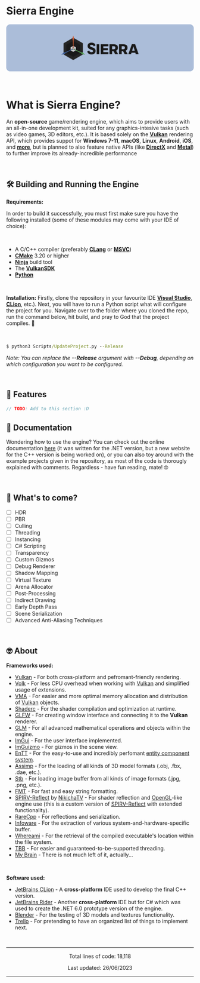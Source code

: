 # Sierra Engine

<p align="center">
    <img src="README-Media/SierraLogoTextBackground.png" alt="SierraEngineTextLogo">
</p>

<br>

# What is Sierra Engine?

An **open-source** game/rendering engine, which aims to provide users with an all-in-one development kit, suited for any graphics-intesive tasks (such as video games, 3D editors, etc.). It is based solely on the **[Vulkan](https://www.vulkan.org/)** rendering API, which provides suppot for **Windows 7-11**, **macOS**, **Linux**, **Android**, **iOS**, and **[more](https://en.wikipedia.org/wiki/Vulkan#Cross_platform)**, but is planned to also feature native APIs (like **[DirectX](https://developer.nvidia.com/directx)** and **[Metal](https://developer.apple.com/metal/)**) to further improve its already-incredible performance

<br>

## 🛠️ Building and Running the Engine

**Requirements:**

In order to build it successfully, you must first make sure you have the following installed (some of these modules may come with your IDE of choice):

<br>

* A C/C++ compiler (preferably **[CLang](https://clang.llvm.org)** or **[MSVC](https://visualstudio.microsoft.com/downloads/)**)
* **[CMake](https://cmake.org/download/)** 3.20 or higher
* **[Ninja](https://ninja-build.org)** build tool
* The **[VulkanSDK](https://vulkan.lunarg.com)**
* **[Python](https://www.python.org/downloads/)**

<br>

**Installation:**
Firstly, clone the repository in your favourite IDE <b><a href="https://visualstudio.microsoft.com">Visual Studio</a></b>, <b><a href="https://www.jetbrains.com/clion/">CLion</a></b>, etc.). Next, you will have to run a Python script what will configure the project for you. Navigate over to the folder where you cloned the repo, run the command below, hit build, and pray to God that the project compiles. 🤞

<br>

```bat
$ python3 Scripts/UpdateProject.py --Release
```
*Note: You can replace the **--Release** argument with **--Debug**, depending on which configuration you want to be configured.*

<br>

## 💫 Features

```c++
// TODO: Add to this section :D
```

## 📄 Documentation

Wondering how to use the engine? You can check out the online documentation [here](https://nikicha.gitbook.io/sierra-engine-dotnet/) (it was written for the .NET version, but a new website for the C++ version is being worked on), or you can also toy around with the example projects given in the repository, as most of the code is thorougly explained with comments. Regardless - have fun reading, mate! 🤓

<br>

## 🔮 What's to come?

- [ ] HDR
- [ ] PBR
- [ ] Culling
- [ ] Threading
- [ ] Instancing
- [ ] C# Scripting
- [ ] Transparency
- [ ] Custom Gizmos
- [ ] Debug Renderer
- [ ] Shadow Mapping
- [ ] Virtual Texture
- [ ] Arena Allocator
- [ ] Post-Processing
- [ ] Indirect Drawing
- [ ] Early Depth Pass
- [ ] Scene Serialization
- [ ] Advanced Anti-Aliasing Techniques

<br>

## 🤓️ About

**Frameworks used:**

* [Vulkan](https://www.vulkan.org/) - For both cross-platform and pefromant-friendly rendering.
* [Volk](https://github.com/zeux/volk/tree/master/) - For less CPU overhead when working with [Vulkan](https://www.vulkan.org/) and simplified usage of extensions.
* [VMA](https://gpuopen.com/vulkan-memory-allocator/) - For easier and more optimal memory allocation and distribution of [Vulkan](https://www.vulkan.org/) objects.
* [Shaderc](https://github.com/google/shaderc/) - For the shader compilation and optimization at runtime.
* [GLFW](https://github.com/glfw/glfw/) - For creating window interface and connecting it to the **Vulkan** renderer.
* [GLM](https://github.com/g-truc/glm/) - For all advanced mathematical operations and objects within the engine.
* [ImGui](https://github.com/ocornut/imgui/) - For the user interface implemented.
* [ImGuizmo](https://github.com/CedricGuillemet/ImGuizmo/) - For gizmos in the scene view.
* [EnTT](https://github.com/skypjack/entt/) - For the easy-to-use and incredibly perfomant [entity component system](https://en.wikipedia.org/wiki/Entity_component_system).
* [Assimp](https://github.com/assimp/assimp/) - For the loading of all kinds of 3D model formats (.obj, .fbx, .dae, etc.).
* [Stb](https://github.com/nothings/stb) - For loading image buffer from all kinds of image formats (.jpg, .png, etc.).
* [FMT](https://fmt.dev/latest/index.html) - For fast and easy string formatting.
* [SPIRV-Reflect](https://github.com/NikichaTV/SPIRV-Reflect) by [NikichaTV](https://github.com/NikichaTV) - For shader reflection and [OpenGL](https://www.opengl.org)-like engine use (this is a custom version of [SPIRV-Reflect](https://github.com/KhronosGroup/SPIRV-Reflect) with extended functionality).
* [RareCpp](https://github.com/TheNitesWhoSay/RareCpp/) - For reflections and serialization.
* [Infoware](https://github.com/ThePhD/infoware/) - For the extraction of various system-and-hardware-specific buffer.
* [Whereami](https://github.com/gpakosz/whereami/) - For the retrieval of the compiled executable's location within the file system.
* [TBB](https://www.intel.com/content/www/us/en/developer/tools/oneapi/onetbb.html#gs.m2vcgt/) - For easier and guaranteed-to-be-supported threading.
* [My Brain](https://ih1.redbubble.net/image.528192883.5730/st,small,845x845-pad,1000x1000,f8f8f8.u9.jpg) - There is not much left of it, actually...

<br>

**Software used:**

* [JetBrains CLion](https://www.jetbrains.com/clion/) - A **cross-platform** IDE used to develop the final C++ version.
* [JetBrains Rider](https://www.jetbrains.com/rider/) - Another **cross-platform** IDE but for C# which was used to create the .NET 6.0 prototype version of the engine.
* [Blender](https://www.blender.org/) - For the testing of 3D models and textures functionality.
* [Trello](https://trello.com/b/RMYtZPOg/sierra-engine/) - For pretending to have an organized list of things to implement next.

<br>

---------------------------------------------------------------------------------------------------------------------------------------------------------------------------

<p align="center" id="LinesCounter">Total lines of code: 18,118</p>
<p align="center" id="LastUpdated">Last updated: 26/06/2023 </p>

---------------------------------------------------------------------------------------------------------------------------------------------------------------------------